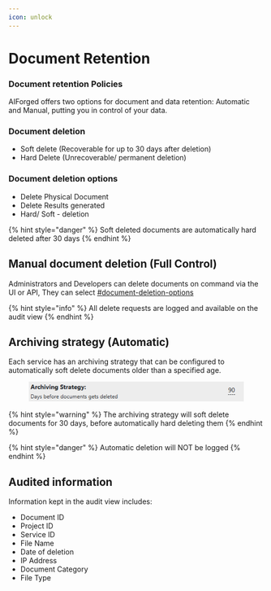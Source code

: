 ```yaml
---
icon: unlock
---
```


# Document Retention

### Document retention Policies

AIForged offers two options for document and data retention: Automatic and Manual, putting you in control of your data.

### Document deletion

* Soft delete (Recoverable for up to 30 days after deletion)
* Hard Delete (Unrecoverable/ permanent deletion)

### Document deletion options

* Delete Physical Document
* Delete Results generated
* Hard/ Soft - deletion

{% hint style="danger" %}
Soft deleted documents are automatically hard deleted after 30 days
{% endhint %}

## Manual document deletion (Full Control)

Administrators and Developers can delete documents on command via the UI or API, They can select [#document-deletion-options](document-retention.md#document-deletion-options "mention")

{% hint style="info" %}
All delete requests are logged and available on the audit view
{% endhint %}

## Archiving strategy (Automatic)

Each service has an archiving strategy that can be configured to automatically soft delete documents older than a specified age.

<div align="left"><figure><img src="../.gitbook/assets/image (2) (1) (1) (1) (1).png" alt=""><figcaption></figcaption></figure></div>

{% hint style="warning" %}
The archiving strategy will soft delete documents for 30 days, before automatically hard deleting them
{% endhint %}

{% hint style="danger" %}
Automatic deletion will NOT be logged
{% endhint %}

## Audited information

Information kept in the audit view includes:

* Document ID
* Project ID
* Service ID
* File Name
* Date of deletion
* IP Address
* Document Category
* File Type
